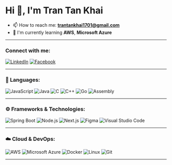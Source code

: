 # Hi 👋, I'm Tran Tan Khai


- 📫 How to reach me: **trantankhai1701@gmail.com**
- 🌱 I'm currently learning **AWS**, **Microsoft Azure**

---

### Connect with me:

[![LinkedIn](https://img.shields.io/badge/-LinkedIn-0077B5?style=flat-square&logo=linkedin)](www.linkedin.com/in/tran-khai-31a1b9280)
[![Facebook](https://img.shields.io/badge/-Facebook-1877F2?style=flat-square&logo=facebook&logoColor=white)](https://facebook.com/YOUR_FACEBOOK)

---

### 🧠 Languages:
![JavaScript](https://img.shields.io/badge/-JavaScript-F7DF1E?style=flat-square&logo=javascript)
![Java](https://img.shields.io/badge/-Java-007396?style=flat-square&logo=java)
![C](https://img.shields.io/badge/-C-00599C?style=flat-square&logo=c)
![C++](https://img.shields.io/badge/-C++-00599C?style=flat-square&logo=c%2B%2B)
![Go](https://img.shields.io/badge/-Go-00ADD8?style=flat-square&logo=go)
![Assembly](https://img.shields.io/badge/-Assembly-6E4C13?style=flat-square)

---

### ⚙️ Frameworks & Technologies:
![Spring Boot](https://img.shields.io/badge/-Spring%20Boot-6DB33F?style=flat-square&logo=spring-boot)
![Node.js](https://img.shields.io/badge/-Node.js-339933?style=flat-square&logo=node.js)
![Next.js](https://img.shields.io/badge/-Next.js-000?style=flat-square&logo=next.js)
![Figma](https://img.shields.io/badge/-Figma-F24E1E?style=flat-square&logo=figma)
![Visual Studio Code](https://img.shields.io/badge/-VS%20Code-007ACC?style=flat-square&logo=visual-studio-code)

---

### ☁️ Cloud & DevOps:
![AWS](https://img.shields.io/badge/-AWS-232F3E?style=flat-square&logo=amazon-aws)
![Microsoft Azure](https://img.shields.io/badge/-Azure-0078D4?style=flat-square&logo=microsoft-azure)
![Docker](https://img.shields.io/badge/-Docker-2496ED?style=flat-square&logo=docker)
![Linux](https://img.shields.io/badge/-Linux-FCC624?style=flat-square&logo=linux)
![Git](https://img.shields.io/badge/-Git-F05032?style=flat-square&logo=git)

---

